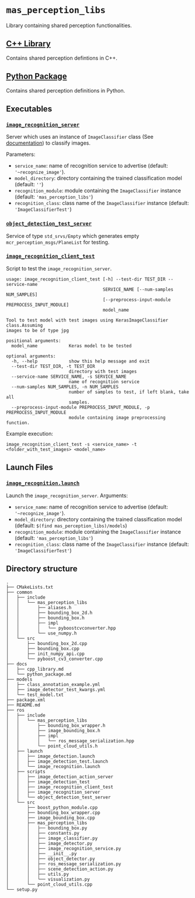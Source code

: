# `mas_perception_libs`

Library containing shared perception functionalities.

## [C++ Library](docs/cpp_library.md)

Contains shared perception defintions in C++.

## [Python Package](docs/python_package.md)

Contains shared perception definitions in Python.

## Executables
### [`image_recognition_server`](ros/scripts/image_recognition_server)
Server which uses an instance of `ImageClassifier` class (See
[documentation](docs/python_package.md)) to classify images.

Parameters:
* `service_name`: name of recognition service to advertise (default: `'~recognize_image'`).
* `model_directory`: directory containing the trained classification model (default: `''`)
* `recognition_module`: module containing the `ImageClassifier` instance
(default: `'mas_perception_libs'`)
* `recognition_class`: class name of the `ImageClassifier` instance
(default: `'ImageClassifierTest'`)

### [`object_detection_test_server`](ros/scripts/object_detection_test_server)
Service of type `std_srvs/Empty` which generates empty `mcr_perception_msgs/PlaneList` for testing.

### [`image_recognition_client_test`](ros/scripts/image_recognition_client_test)
Script to test the `image_recognition_server`.

```
usage: image_recognition_client_test [-h] --test-dir TEST_DIR --service-name
                                     SERVICE_NAME [--num-samples NUM_SAMPLES]
                                     [--preprocess-input-module PREPROCESS_INPUT_MODULE]
                                     model_name

Tool to test model with test images using KerasImageClassifier class.Assuming
images to be of type jpg

positional arguments:
  model_name            Keras model to be tested

optional arguments:
  -h, --help            show this help message and exit
  --test-dir TEST_DIR, -t TEST_DIR
                        directory with test images
  --service-name SERVICE_NAME, -s SERVICE_NAME
                        name of recognition service
  --num-samples NUM_SAMPLES, -n NUM_SAMPLES
                        number of samples to test, if left blank, take all
                        samples.
  --preprocess-input-module PREPROCESS_INPUT_MODULE, -p PREPROCESS_INPUT_MODULE
                        module containing image preprocessing function.
```

Example execution:
```
image_recognition_client_test -s <service_name> -t <folder_with_test_images> <model_name>
```

## Launch Files
### [`image_recognition.launch`](ros/launch/image_recognition.launch)
Launch the `image_recognition_server`. Arguments:
* `service_name`: name of recognition service to advertise (default: `'~recognize_image'`).
* `model_directory`: directory containing the trained classification model
(default: `$(find mas_perception_libs)/models`)
* `recognition_module`: module containing the `ImageClassifier` instance
(default: `'mas_perception_libs'`)
* `recognition_class`: class name of the `ImageClassifier` instance
(default: `'ImageClassifierTest'`)

## Directory structure

```
.
├── CMakeLists.txt
├── common
│   ├── include
│   │   └── mas_perception_libs
│   │       ├── aliases.h
│   │       ├── bounding_box_2d.h
│   │       ├── bounding_box.h
│   │       ├── impl
│   │       │   └── pyboostcvconverter.hpp
│   │       └── use_numpy.h
│   └── src
│       ├── bounding_box_2d.cpp
│       ├── bounding_box.cpp
│       ├── init_numpy_api.cpp
│       └── pyboost_cv3_converter.cpp
├── docs
│   ├── cpp_library.md
│   └── python_package.md
├── models
│   ├── class_annotation_example.yml
│   ├── image_detector_test_kwargs.yml
│   └── test_model.txt
├── package.xml
├── README.md
├── ros
│   ├── include
│   │   └── mas_perception_libs
│   │       ├── bounding_box_wrapper.h
│   │       ├── image_bounding_box.h
│   │       ├── impl
│   │       │   └── ros_message_serialization.hpp
│   │       └── point_cloud_utils.h
│   ├── launch
│   │   ├── image_detection.launch
│   │   ├── image_detection_test.launch
│   │   └── image_recognition.launch
│   ├── scripts
│   │   ├── image_detection_action_server
│   │   ├── image_detection_test
│   │   ├── image_recognition_client_test
│   │   ├── image_recognition_server
│   │   └── object_detection_test_server
│   └── src
│       ├── boost_python_module.cpp
│       ├── bounding_box_wrapper.cpp
│       ├── image_bounding_box.cpp
│       ├── mas_perception_libs
│       │   ├── bounding_box.py
│       │   ├── constants.py
│       │   ├── image_classifier.py
│       │   ├── image_detector.py
│       │   ├── image_recognition_service.py
│       │   ├── __init__.py
│       │   ├── object_detector.py
│       │   ├── ros_message_serialization.py
│       │   ├── scene_detection_action.py
│       │   ├── utils.py
│       │   └── visualization.py
│       └── point_cloud_utils.cpp
└── setup.py
```
